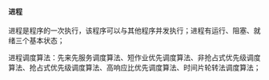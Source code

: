 #### 进程

进程是程序的⼀次执行，该程序可以与其他程序并发执⾏；进程有运⾏、阻塞、就绪三个基本状态；

进程调度算法：先来先服务调度算法、短作业优先调度算法、⾮抢占式优先级调度算法、抢占式优先级调度算法、⾼响应⽐优先调度算法、时间⽚轮转法调度算法；